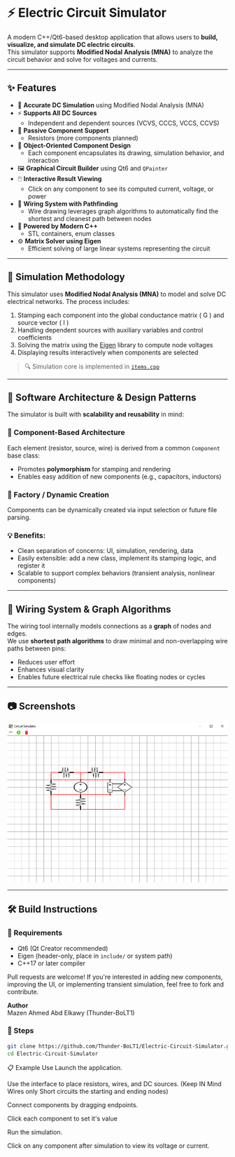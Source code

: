 # ⚡ Electric Circuit Simulator

A modern C++/Qt6-based desktop application that allows users to **build, visualize, and simulate DC electric circuits**.  
This simulator supports **Modified Nodal Analysis (MNA)** to analyze the circuit behavior and solve for voltages and currents.

---

## ✨ Features

- 🧮 **Accurate DC Simulation** using Modified Nodal Analysis (MNA)
- ⚡ **Supports All DC Sources**
  - Independent and dependent sources (VCVS, CCCS, VCCS, CCVS)
- 🔩 **Passive Component Support**
  - Resistors (more components planned)
- 🧱 **Object-Oriented Component Design**
  - Each component encapsulates its drawing, simulation behavior, and interaction
- 🖼️ **Graphical Circuit Builder** using Qt6 and `QPainter`
- 🖱️ **Interactive Result Viewing**
  - Click on any component to see its computed current, voltage, or power
- 🔄 **Wiring System with Pathfinding**
  - Wire drawing leverages graph algorithms to automatically find the shortest and cleanest path between nodes
- 🚀 **Powered by Modern C++**
  - STL containers, enum classes
- ⚙️ **Matrix Solver using Eigen**
  - Efficient solving of large linear systems representing the circuit

---

## 📐 Simulation Methodology

This simulator uses **Modified Nodal Analysis (MNA)** to model and solve DC electrical networks. The process includes:

1. Stamping each component into the global conductance matrix \( G \) and source vector \( I \)
2. Handling dependent sources with auxiliary variables and control coefficients
3. Solving the matrix using the [Eigen](https://eigen.tuxfamily.org/) library to compute node voltages
4. Displaying results interactively when components are selected

> 🔍 Simulation core is implemented in [`items.cpp`](./items.cpp)

---

## 🧱 Software Architecture & Design Patterns

The simulator is built with **scalability and reusability** in mind:

### 🧩 Component-Based Architecture
Each element (resistor, source, wire) is derived from a common `Component` base class:
- Promotes **polymorphism** for stamping and rendering
- Enables easy addition of new components (e.g., capacitors, inductors)

### 🔁 Factory / Dynamic Creation
Components can be dynamically created via input selection or future file parsing.

### 💡 Benefits:
- Clean separation of concerns: UI, simulation, rendering, data
- Easily extensible: add a new class, implement its stamping logic, and register it
- Scalable to support complex behaviors (transient analysis, nonlinear components)

---

## 📍 Wiring System & Graph Algorithms

The wiring tool internally models connections as a **graph** of nodes and edges.  
We use **shortest path algorithms** to draw minimal and non-overlapping wire paths between pins:

- Reduces user effort
- Enhances visual clarity
- Enables future electrical rule checks like floating nodes or cycles

---

## 📷 Screenshots

![image alt](https://github.com/Thunder-BoLT1/Electric-Circuit-Simulator/blob/d9874c56e58d5a6c3c06fc6019caf7f1b6c406bb/C1Sim.png)

---

## 🛠️ Build Instructions

### 🧾 Requirements

- Qt6 (Qt Creator recommended)
- Eigen (header-only, place in `include/` or system path)
- C++17 or later compiler

Pull requests are welcome!
If you're interested in adding new components, improving the UI, or implementing transient simulation, feel free to fork and contribute.

**Author**  
Mazen Ahmed Abd Elkawy (Thunder-BoLT1)

### 🧰 Steps

```bash
git clone https://github.com/Thunder-BoLT1/Electric-Circuit-Simulator.git
cd Electric-Circuit-Simulator
```

📋 Example Use
Launch the application.

Use the interface to place resistors, wires, and DC sources. (Keep IN Mind Wires only Short circuits the starting and ending nodes)

Connect components by dragging endpoints.

Click each component to set it's value

Run the simulation.

Click on any component after simulation to view its voltage or current.

